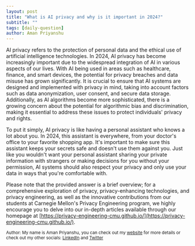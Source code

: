 ```yaml
---
layout: post
title: "What is AI privacy and why is it important in 2024?"
subtitle: ""
tags: [daily-question]
author: Aman Priyanshu
---
```


AI privacy refers to the protection of personal data and the ethical use of artificial intelligence technologies. In 2024, AI privacy has become increasingly important due to the widespread integration of AI in various aspects of our lives. With AI being used in areas such as healthcare, finance, and smart devices, the potential for privacy breaches and data misuse has grown significantly. It is crucial to ensure that AI systems are designed and implemented with privacy in mind, taking into account factors such as data anonymization, user consent, and secure data storage. Additionally, as AI algorithms become more sophisticated, there is a growing concern about the potential for algorithmic bias and discrimination, making it essential to address these issues to protect individuals' privacy and rights.

To put it simply, AI privacy is like having a personal assistant who knows a lot about you. In 2024, this assistant is everywhere, from your doctor's office to your favorite shopping app. It's important to make sure this assistant keeps your secrets safe and doesn't use them against you. Just like you wouldn't want your personal assistant sharing your private information with strangers or making decisions for you without your permission, AI systems should also respect your privacy and only use your data in ways that you're comfortable with.

Please note that the provided answer is a brief overview; for a comprehensive exploration of privacy, privacy-enhancing technologies, and privacy engineering, as well as the innovative contributions from our students at Carnegie Mellon's Privacy Engineering program, we highly encourage you to delve into our in-depth articles available through our homepage at [https://privacy-engineering-cmu.github.io/](https://privacy-engineering-cmu.github.io/).

<small>Author: My name is Aman Priyanshu, you can check out my [website](https://amanpriyanshu.github.io/) for more details or check out my other socials: [LinkedIn](https://www.linkedin.com/in/aman-priyanshu/) and [Twitter](https://twitter.com/AmanPriyanshu6)</small>
